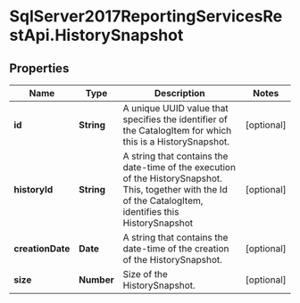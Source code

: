 # SqlServer2017ReportingServicesRestApi.HistorySnapshot

## Properties
Name | Type | Description | Notes
------------ | ------------- | ------------- | -------------
**id** | **String** | A unique UUID value that specifies the identifier of the CatalogItem for which this is a HistorySnapshot. | [optional] 
**historyId** | **String** | A string that contains the date-time of the execution of the HistorySnapshot. This, together with the Id of the CatalogItem, identifies this HistorySnapshot | [optional] 
**creationDate** | **Date** | A string that contains the date-time of the creation of the HistorySnapshot. | [optional] 
**size** | **Number** | Size of the HistorySnapshot. | [optional] 


